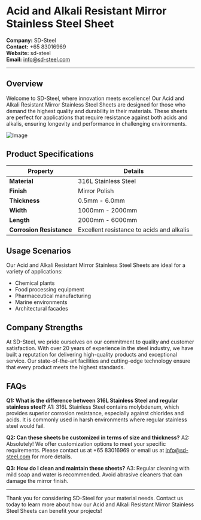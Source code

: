 # Acid and Alkali Resistant Mirror Stainless Steel Sheet

**Company:** SD-Steel  
**Contact:** +65 83016969  
**Website:**  sd-steel  
**Email:** info@sd-steel.com  

---

## Overview

Welcome to SD-Steel, where innovation meets excellence! Our Acid and Alkali Resistant Mirror Stainless Steel Sheets are designed for those who demand the highest quality and durability in their materials. These sheets are perfect for applications that require resistance against both acids and alkalis, ensuring longevity and performance in challenging environments.

![Image](https://github.com/user-attachments/assets/2567258e-e124-4816-932d-1809bd27ef0b)

## Product Specifications

| **Property**          | **Details**                       |
|-----------------------|-----------------------------------|
| **Material**          | 316L Stainless Steel              |
| **Finish**            | Mirror Polish                     |
| **Thickness**         | 0.5mm - 6.0mm                     |
| **Width**             | 1000mm - 2000mm                   |
| **Length**            | 2000mm - 6000mm                   |
| **Corrosion Resistance** | Excellent resistance to acids and alkalis |

## Usage Scenarios

Our Acid and Alkali Resistant Mirror Stainless Steel Sheets are ideal for a variety of applications:
- Chemical plants
- Food processing equipment
- Pharmaceutical manufacturing
- Marine environments
- Architectural facades

## Company Strengths

At SD-Steel, we pride ourselves on our commitment to quality and customer satisfaction. With over 20 years of experience in the steel industry, we have built a reputation for delivering high-quality products and exceptional service. Our state-of-the-art facilities and cutting-edge technology ensure that every product meets the highest standards.

## FAQs

**Q1: What is the difference between 316L Stainless Steel and regular stainless steel?**
A1: 316L Stainless Steel contains molybdenum, which provides superior corrosion resistance, especially against chlorides and acids. It is commonly used in harsh environments where regular stainless steel would fail.

**Q2: Can these sheets be customized in terms of size and thickness?**
A2: Absolutely! We offer customization options to meet your specific requirements. Please contact us at +65 83016969 or email us at info@sd-steel.com for more details.

**Q3: How do I clean and maintain these sheets?**
A3: Regular cleaning with mild soap and water is recommended. Avoid abrasive cleaners that can damage the mirror finish.

---

Thank you for considering SD-Steel for your material needs. Contact us today to learn more about how our Acid and Alkali Resistant Mirror Stainless Steel Sheets can benefit your projects!